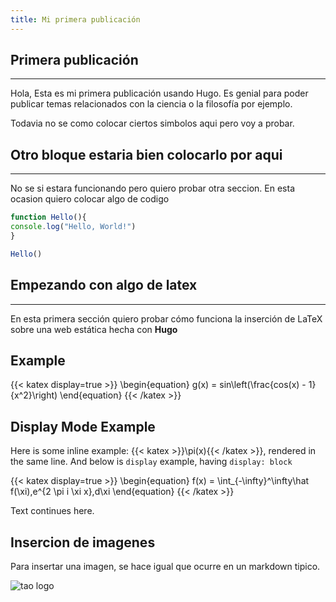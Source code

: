 ```yaml
---
title: Mi primera publicación
---
```


## Primera publicación
---

Hola, Esta es mi primera publicación usando Hugo. Es genial para poder publicar temas 
relacionados con la ciencia o la filosofía por ejemplo.

Todavia no se como colocar ciertos simbolos aqui pero voy a probar.

## Otro bloque estaria bien colocarlo por aqui
---
No se si estara funcionando pero quiero probar otra seccion. En esta ocasion quiero colocar
algo de codigo

```js
function Hello(){
console.log("Hello, World!")
}

Hello()
```

## Empezando con algo de latex
---
En esta primera sección quiero probar cómo funciona la inserción de LaTeX sobre una 
web estática hecha con **Hugo**

## Example

{{< katex display=true >}}
\begin{equation}
g(x) = sin\left(\frac{cos(x) - 1}{x^2}\right)
\end{equation}
{{< /katex >}}

## Display Mode Example

Here is some inline example: {{< katex >}}\pi(x){{< /katex >}}, rendered in the same line. And below is `display` example, having `display: block`

{{< katex display=true >}}
\begin{equation}
f(x) = \int_{-\infty}^\infty\hat f(\xi)\,e^{2 \pi i \xi x}\,d\xi
\end{equation}
{{< /katex >}}

Text continues here.

## Insercion de imagenes

Para insertar una imagen, se hace igual que ocurre en un markdown tipico.

![tao logo](tao.jpg)
